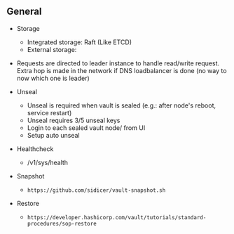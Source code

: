 ## General


* Storage
  * Integrated storage: Raft (Like ETCD)
  * External storage:
* Requests are directed to leader instance to handle read/write request. Extra hop is made in the network if DNS loadbalancer is done (no way to now which one is leader)
* Unseal
  * Unseal is required when vault is sealed (e.g.: after node's reboot, service restart)
  * Unseal requires 3/5 unseal keys
  * Login to each sealed vault node/ from UI
  * Setup auto unseal
* Healthcheck
  * /v1/sys/health
* Snapshot
  * `https://github.com/sidicer/vault-snapshot.sh`

* Restore
  * `https://developer.hashicorp.com/vault/tutorials/standard-procedures/sop-restore`